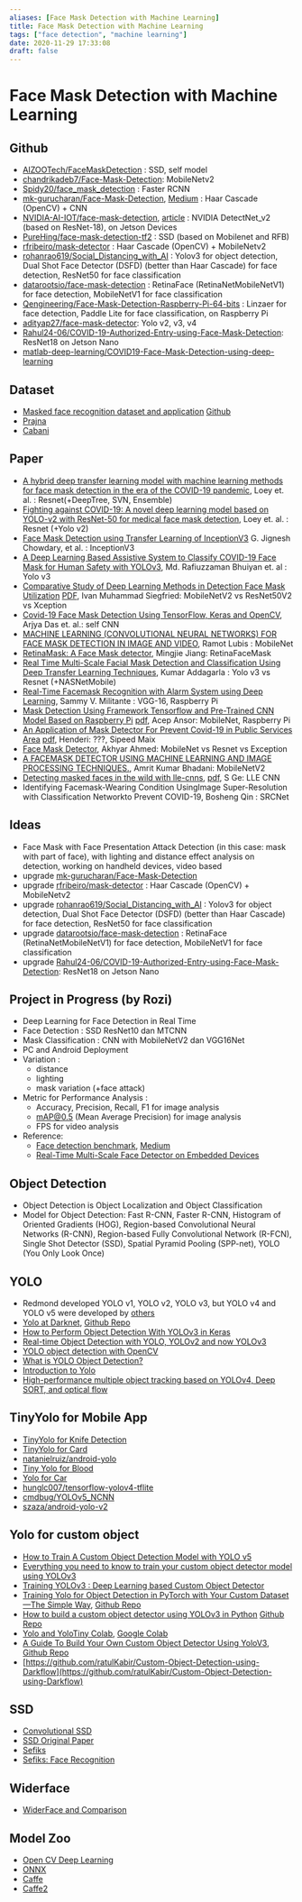 ```yaml
---
aliases: [Face Mask Detection with Machine Learning]
title: Face Mask Detection with Machine Learning
tags: ["face detection", "machine learning"]
date: 2020-11-29 17:33:08
draft: false
---
```


# Face Mask Detection with Machine Learning

## Github

- [AIZOOTech/FaceMaskDetection](https://github.com/AIZOOTech/FaceMaskDetection) : SSD, self model
- [chandrikadeb7/Face-Mask-Detection](https://github.com/chandrikadeb7/Face-Mask-Detection): MobileNetv2
- [Spidy20/face_mask_detection](https://github.com/Spidy20/face_mask_detection) : Faster RCNN
- [mk-gurucharan/Face-Mask-Detection](https://github.com/mk-gurucharan/Face-Mask-Detection), [Medium](https://towardsdatascience.com/covid-19-face-mask-detection-using-tensorflow-and-opencv-702dd833515b) : Haar Cascade (OpenCV) + CNN
- [NVIDIA-AI-IOT/face-mask-detection](https://github.com/NVIDIA-AI-IOT/face-mask-detection), [article](https://developer.nvidia.com/blog/implementing-a-real-time-ai-based-face-mask-detector-application-for-covid-19/) : NVIDIA DetectNet_v2 (based on ResNet-18), on Jetson Devices
- [PureHing/face-mask-detection-tf2](https://github.com/PureHing/face-mask-detection-tf2) : SSD (based on Mobilenet and RFB)
- [rfribeiro/mask-detector](https://github.com/rfribeiro/mask-detector) : Haar Cascade (OpenCV) + MobileNetv2
- [rohanrao619/Social_Distancing_with_AI](https://github.com/rohanrao619/Social_Distancing_with_AI) : Yolov3 for object detection, Dual Shot Face Detector (DSFD) (better than Haar Cascade) for face detection, ResNet50 for face classification
- [datarootsio/face-mask-detection](https://github.com/datarootsio/face-mask-detection) : RetinaFace (RetinaNetMobileNetV1) for face detection, MobileNetV1 for face classification
- [Qengineering/Face-Mask-Detection-Raspberry-Pi-64-bits](https://github.com/Qengineering/Face-Mask-Detection-Raspberry-Pi-64-bits) : Linzaer for face detection, Paddle Lite for face classification, on Raspberry Pi
- [adityap27/face-mask-detector](https://github.com/adityap27/face-mask-detector): Yolo v2, v3, v4
- [Rahul24-06/COVID-19-Authorized-Entry-using-Face-Mask-Detection](https://github.com/Rahul24-06/COVID-19-Authorized-Entry-using-Face-Mask-Detection): ResNet18 on Jetson Nano
- [matlab-deep-learning/COVID19-Face-Mask-Detection-using-deep-learning](https://github.com/matlab-deep-learning/COVID19-Face-Mask-Detection-using-deep-learning)

## Dataset

- [Masked  face  recognition dataset and application](https://arxiv.org/abs/2003.09093) [Github](https://github.com/X-zhangyang/Real-World-Masked-Face-Dataset)
- [Prajna](https://github.com/prajnasb/observations/tree/master/experiements/data)
- [Cabani](https://github.com/cabani/MaskedFace-Net)

## Paper

- [A hybrid deep transfer learning model with machine learning methods for face mask detection in the era of the COVID-19 pandemic](https://www.ncbi.nlm.nih.gov/pmc/articles/PMC7386450/), Loey et. al. : Resnet(+DeepTree, SVN, Ensemble)
- [Fighting against COVID-19: A novel deep learning model based on YOLO-v2 with ResNet-50 for medical face mask detection](https://pubmed.ncbi.nlm.nih.gov/33200063/), Loey et. al. : Resnet (+Yolo v2)
- [Face Mask Detection using Transfer Learning of InceptionV3](https://arxiv.org/abs/2009.08369) G. Jignesh Chowdary, et al. : InceptionV3
- [A Deep Learning Based Assistive System to Classify COVID-19  Face Mask  for Human Safety with YOLOv3](https://ieeexplore.ieee.org/abstract/document/9225384/), Md. Rafiuzzaman Bhuiyan et. al : Yolo v3
- [Comparative Study of Deep Learning Methods in  Detection Face Mask  Utilization](https://osf.io/preprints/3gph4/) [PDF](https://osf.io/3gph4/download?format=pdf), Ivan Muhammad Siegfried: MobileNetV2 vs ResNet50V2 vs Xception
- [Covid-19  Face Mask Detection  Using TensorFlow, Keras and OpenCV](https://www.researchgate.net/profile/Rohini_Basak/publication/344725412_Covid-19_Face_Mask_Detection_Using_TensorFlow_Keras_and_OpenCV/links/5f8bee13a6fdccfd7b68b4ae/Covid-19-Face-Mask-Detection-Using-TensorFlow-Keras-and-OpenCV.pdf), Arjya Das et. al.: self CNN
- [MACHINE LEARNING (CONVOLUTIONAL NEURAL NETWORKS) FOR  FACE MASK DETECTION  IN IMAGE AND VIDEO](https://core.ac.uk/download/pdf/328808130.pdf), Ramot Lubis : MobileNet
- [RetinaMask: A  Face Mask  detector](https://arxiv.org/abs/2005.03950), Mingjie Jiang: RetinaFaceMask
- [Real Time Multi-Scale Facial  Mask Detection  and Classification Using Deep Transfer Learning Techniques](https://www.researchgate.net/profile/Ssvr_Addagarla/publication/344252628_Real_Time_Multi-Scale_Facial_Mask_Detection_and_Classification_Using_Deep_Transfer_Learning_Techniques/links/5f60d961299bf1d43c05be95/Real-Time-Multi-Scale-Facial-Mask-Detection-and-Classification-Using-Deep-Transfer-Learning-Techniques.pdf), Kumar Addagarla : Yolo v3 vs Resnet (+NASNetMobile)
- [Real-Time  Facemask  Recognition with Alarm System using Deep Learning](https://ieeexplore.ieee.org/abstract/document/9232610/), Sammy V. Militante : VGG-16, Raspberry Pi
- [Mask Detection  Using Framework Tensorflow and Pre-Trained CNN Model Based on Raspberry Pi](http://iocscience.org/ejournal/index.php/mantik/article/view/946) [pdf](http://iocscience.org/ejournal/index.php/mantik/article/download/946/657), Acep Ansor: MobileNet, Raspberry Pi
- [An Application of  Mask  Detector For Prevent Covid-19 in Public Services Area](https://iopscience.iop.org/article/10.1088/1742-6596/1641/1/012063) [pdf](https://iopscience.iop.org/article/10.1088/1742-6596/1641/1/012063/pdf), Henderi: ???, Sipeed Maix
- [Face Mask  Detector](https://www.researchgate.net/profile/Akhyar_Ahmed/publication/344173985_Face_Mask_Detector/links/5f58c00ea6fdcc9879d8e6f7/Face-Mask-Detector.pdf), Akhyar Ahmed: MobileNet vs Resnet vs Exception
- [A  FACEMASK  DETECTOR USING MACHINE LEARNING AND IMAGE PROCESSING TECHNIQUES.](https://www.researchgate.net/profile/Anurag_Sinha3/publication/345972030_A_FACEMASK_DETECTOR_USING_MACHINE_LEARNING_AND_IMAGE_PROCESSING_TECHNIQUES/links/5fb346be92851cf24cd84672/A-FACEMASK-DETECTOR-USING-MACHINE-LEARNING-AND-IMAGE-PROCESSING-TECHNIQUES.pdf), Amrit Kumar Bhadani: MobileNetV2
- [Detecting masked faces in the wild with lle-cnns](http://openaccess.thecvf.com/content_cvpr_2017/html/Ge_Detecting_Masked_Faces_CVPR_2017_paper.html), [pdf](http://openaccess.thecvf.com/content_cvpr_2017/papers/Ge_Detecting_Masked_Faces_CVPR_2017_paper.pdf), S Ge: LLE CNN
- Identifying Facemask-Wearing Condition UsingImage Super-Resolution with Classification Networkto Prevent COVID-19, Bosheng Qin : SRCNet

## Ideas

- Face Mask with Face Presentation Attack Detection (in this case: mask with part of face), with lighting and distance effect analysis on detection, working on handheld devices, video based
- upgrade [mk-gurucharan/Face-Mask-Detection](https://github.com/mk-gurucharan/Face-Mask-Detection)
- upgrade [rfribeiro/mask-detector](https://github.com/rfribeiro/mask-detector) : Haar Cascade (OpenCV) + MobileNetv2
- upgrade [rohanrao619/Social_Distancing_with_AI](https://github.com/rohanrao619/Social_Distancing_with_AI) : Yolov3 for object detection, Dual Shot Face Detector (DSFD) (better than Haar Cascade) for face detection, ResNet50 for face classification
- upgrade [datarootsio/face-mask-detection](https://github.com/datarootsio/face-mask-detection) : RetinaFace (RetinaNetMobileNetV1) for face detection, MobileNetV1 for face classification
- upgrade [Rahul24-06/COVID-19-Authorized-Entry-using-Face-Mask-Detection](https://github.com/Rahul24-06/COVID-19-Authorized-Entry-using-Face-Mask-Detection): ResNet18 on Jetson Nano

## Project in Progress (by Rozi)

- Deep Learning for Face Detection in Real Time
- Face Detection : SSD ResNet10 dan MTCNN
- Mask Classification : CNN with MobileNetV2 dan VGG16Net
- PC and Android Deployment
- Variation :
    - distance
    - lighting
    - mask variation (+face attack)
- Metric for Performance Analysis :
    - Accuracy, Precision, Recall, F1 for image analysis
    - mAP@0.5 (Mean Average Precision) for image analysis
    - FPS for video analysis
- Reference:
    - [Face detection benchmark](https://github.com/nodefluxio/face-detector-benchmark), [Medium](https://medium.com/nodeflux/performance-showdown-of-publicly-available-face-detection-model-7c725747094a)
    - [Real-Time Multi-Scale Face Detector on Embedded Devices](https://www.ncbi.nlm.nih.gov/pmc/articles/PMC6539187/)

## Object Detection

- Object Detection is Object Localization and Object Classification
- Model for Object Detection: Fast R-CNN, Faster R-CNN, Histogram of Oriented Gradients (HOG), Region-based Convolutional Neural Networks (R-CNN), Region-based Fully Convolutional Network (R-FCN), Single Shot Detector (SSD), Spatial Pyramid Pooling (SPP-net), YOLO (You Only Look Once)

## YOLO

- Redmond developed YOLO v1, YOLO v2, YOLO v3, but YOLO v4 and YOLO v5 were developed by [others](https://blog.roboflow.ai/yolov4-versus-yolov5/)
- [Yolo at Darknet](https://pjreddie.com/darknet/yolo/), [Github Repo](https://github.com/pjreddie/darknet/wiki/YOLO:-Real-Time-Object-Detection)
- [How to Perform Object Detection With YOLOv3 in Keras](https://machinelearningmastery.com/how-to-perform-object-detection-with-yolov3-in-keras/)
- [Real-time Object Detection with YOLO, YOLOv2 and now YOLOv3](https://jonathan-hui.medium.com/real-time-object-detection-with-yolo-yolov2-28b1b93e2088)
- [YOLO object detection with OpenCV](https://www.pyimagesearch.com/2018/11/12/yolo-object-detection-with-opencv/)
- [What is YOLO Object Detection?](https://appsilon.com/object-detection-yolo-algorithm/)
- [Introduction to Yolo](https://appsilon.com/object-detection-yolo-algorithm/)
- [High-performance multiple object tracking based on YOLOv4, Deep SORT, and optical flow](https://github.com/GeekAlexis/FastMOT)

## TinyYolo for Mobile App

- [TinyYolo for Knife Detection](http://publication.petra.ac.id/index.php/teknik-informatika/article/view/10527)
- [TinyYolo for Card](https://www.tooploox.com/blog/card-detection-using-yolo-on-android)
- [natanielruiz/android-yolo](https://github.com/natanielruiz/android-yolo)
- [Tiny Yolo for Blood](https://blog.roboflow.com/how-to-train-a-custom-mobile-object-detection-model/)
- [Yolo for Car](http://repository.umrah.ac.id/3224/1/JUNITA%20SRI%20WISNA%20H-%20150155201053-%20FT-%202019.pdf)
- [hunglc007/tensorflow-yolov4-tflite](https://github.com/hunglc007/tensorflow-yolov4-tflite)
- [cmdbug/YOLOv5_NCNN](https://github.com/cmdbug/YOLOv5_NCNN)
- [szaza/android-yolo-v2](https://github.com/szaza/android-yolo-v2)

## Yolo for custom object

- [How to Train A Custom Object Detection Model with YOLO v5](https://towardsdatascience.com/how-to-train-a-custom-object-detection-model-with-yolo-v5-917e9ce13208)
- [Everything you need to know to train your custom object detector model using YOLOv3](https://medium.com/analytics-vidhya/everything-you-need-to-know-to-train-your-custom-object-detector-model-using-yolov3-1bf0640b0905)
- [Training YOLOv3 : Deep Learning based Custom Object Detector](https://www.learnopencv.com/training-yolov3-deep-learning-based-custom-object-detector/)
- [Training Yolo for Object Detection in PyTorch with Your Custom Dataset—The Simple Way](https://towardsdatascience.com/training-yolo-for-object-detection-in-pytorch-with-your-custom-dataset-the-simple-way-1aa6f56cf7d9), [Github Repo](https://github.com/cfotache/pytorch_custom_yolo_training)
- [How to build a custom object detector using YOLOv3 in Python](http://emaraic.com/blog/yolov3-custom-object-detector) [Github Repo](https://github.com/tahaemara/yolo-custom-object-detector)
- [Yolo and YoloTiny Colab](https://github.com/theAIGuysCode/YOLOv3-Cloud-Tutorial), [Google Colab](https://colab.research.google.com/drive/1Mh2HP_Mfxoao6qNFbhfV3u28tG8jAVGk)
- [A Guide To Build Your Own Custom Object Detector Using YoloV3](https://medium.com/analytics-vidhya/custom-object-detection-with-yolov3-8f72fe8ced79), [Github Repo](https://github.com/TheCaffeineDev/YoloV3-Custom-Object-Detection)
- [https://github.com/ratulKabir/Custom-Object-Detection-using-Darkflow](https://github.com/ratulKabir/Custom-Object-Detection-using-Darkflow)

## SSD

- [Convolutional SSD](https://medium.com/@amadeusw6/variations-of-ssd-understanding-deconvolutional-single-shot-detectors-c0afb8686d03)
- [SSD Original Paper](https://arxiv.org/abs/1512.02325)
- [Sefiks](https://sefiks.com/2020/08/25/deep-face-detection-with-opencv-in-python/)
- [Sefiks: Face Recognition](https://sefiks.com/2020/05/01/a-gentle-introduction-to-face-recognition-in-deep-learning/)

## Widerface

- [WiderFace and Comparison](http://shuoyang1213.me/WIDERFACE/index.html)

## Model Zoo

- [Open CV Deep Learning](https://github.com/opencv/opencv/wiki/Deep-Learning-in-OpenCV)
- [ONNX](https://github.com/onnx/models)
- [Caffe](https://github.com/BVLC/caffe/wiki/Model-Zoo)
- [Caffe2](https://caffe2.ai/docs/zoo.html)
